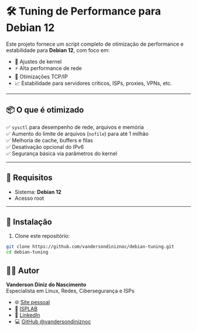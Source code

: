 # 🛠️ Tuning de Performance para Debian 12
Este projeto fornece um script completo de otimização de performance e estabilidade para **Debian 12**, com foco em:

- 🔧 Ajustes de kernel
- ⚡ Alta performance de rede
- 📶 Otimizações TCP/IP
- 📈 Estabilidade para servidores críticos, ISPs, proxies, VPNs, etc.

---

## 📦 O que é otimizado

✅ `sysctl` para desempenho de rede, arquivos e memória  
✅ Aumento do limite de arquivos (`nofile`) para até 1 milhão  
✅ Melhoria de cache, buffers e filas  
✅ Desativação opcional do IPv6  
✅ Segurança básica via parâmetros do kernel

---

## 🧰 Requisitos

- Sistema: **Debian 12**
- Acesso root

---

## 🚀 Instalação

1. Clone este repositório:

```bash
git clone https://github.com/vandersondiniznoc/debian-tuning.git
cd debian-tuning
```

## 🧑‍💻 Autor
**Vanderson Diniz do Nascimento**  
Especialista em Linux, Redes, Cibersegurança e ISPs  

- 🌐 [Site pessoal](https://vandersondiniz.com.br)  
- 🏢 [ISPLAB](https://isplab.com.br)  
- 💼 [LinkedIn](https://www.linkedin.com/in/vdnascdiniz/)  
- 💻 [GitHub @vandersondiniznoc](https://github.com/vandersondiniznoc)
